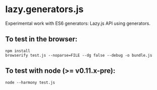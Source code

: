 lazy.generators.js
==================

Experimental work with ES6 generators: Lazy.js API using generators.

To test in the browser:
-----------------------

    npm install
    browserify test.js --noparse=FILE --dg false --debug -o bundle.js

To test with node (>= v0.11.x-pre):
-----------------------------------

    node --harmony test.js